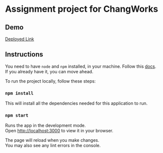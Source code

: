 # Assignment project for ChangWorks

## Demo

[Deployed Link](https://changworks-arnab.netlify.app/)

## Instructions

You need to have `node` and `npm` installed, in your machine. Follow this [docs](https://docs.npmjs.com/downloading-and-installing-node-js-and-npm). If you already have it, you can move ahead.

To run the project locally, follow these steps:

### `npm install`

This will install all the dependencies needed for this application to run.

### `npm start`

Runs the app in the development mode.\
Open [http://localhost:3000](http://localhost:3000) to view it in your browser.

The page will reload when you make changes.\
You may also see any lint errors in the console.
